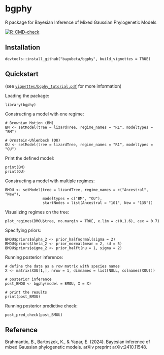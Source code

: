# bgphy
 R package for Bayesian Inference of Mixed Gaussian Phylogenetic Models. 

 [![R-CMD-check](https://github.com/bayubeta/bgphy/actions/workflows/R-CMD-check.yaml/badge.svg)](https://github.com/bayubeta/bgphy/actions/workflows/R-CMD-check.yaml)

## Installation
```
devtools::install_github("bayubeta/bgphy", build_vignettes = TRUE)
```

## Quickstart
(see [`vignettes/bgphy_tutorial.pdf`](https://github.com/bayubeta/bgphy/blob/main/vignettes/bgphy_tutorial.pdf) for more information)

Loading the package:
```
library(bgphy)
```

Constructing a model with one regime:
```
# Brownian Motion (BM)
BM <- setModel(tree = lizardTree, regime_names = "R1", modeltypes = "BM")

# Ornstein-Uhlenbeck (OU)
OU <- setModel(tree = lizardTree, regime_names = "R1", modeltypes = "OU")
```

Print the defined model:
```
print(BM)
print(OU)
```

Constructing a model with multiple regimes:
```
BMOU <- setModel(tree = lizardTree, regime_names = c("Ancestral", "New"),
                 modeltypes = c("BM", "OU"), 
                 startNodes = list(Ancestral = "101", New = "135"))
```

Visualizing regimes on the tree:
```
plot_regimes(BMOU$tree, no.margin = TRUE, x.lim = c(0,1.6), cex = 0.7)
```

Specifying priors:
```
BMOU$priors$alpha_2 <- prior_halfnormal(sigma = 2)
BMOU$priors$theta_2 <- prior_normal(mean = 2, sd = 5)
BMOU$priors$sigma_2 <- prior_halft(nu = 1, sigma = 2)
```

Running posterior inference:
```
# define the data as a row matrix with species names
X <- matrix(XOU[1,], nrow = 1, dimnames = list(NULL, colnames(XOU)))

# posterior inference
post_BMOU <- bgphy(model = BMOU, X = X)

# print the results
print(post_BMOU)
```

Running posterior predictive check:
```
post_pred_check(post_BMOU)
```


## Reference
Brahmantio, B., Bartoszek, K., & Yapar, E. (2024). Bayesian inference of mixed Gaussian phylogenetic models. arXiv preprint arXiv:2410.11548.
